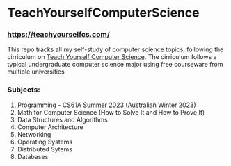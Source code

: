 # TeachYourselfComputerScience
### https://teachyourselfcs.com/

This repo tracks all my self-study of computer science topics, following the cirriculum on [Teach Yourself Computer Science](https://teachyourselfcs.com/). The cirriculum follows a typical undergraduate computer science major using free courseware from multiple universities


### Subjects:
1. Programming - [CS61A Summer 2023](https://cs61a.org/) (Australian Winter 2023)
2. Math for Computer Science (How to Solve It and How to Prove It)
3. Data Structures and Algorithms
4. Computer Architecture
5. Networking
6. Operating Systems
7. Distributed Sytems
8. Databases

